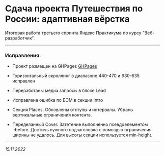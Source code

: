 # Сдача проекта Путешествия по России: адаптивная вёрстка 

Итоговая работа третьего спринта Яндекс Практикума по курсу "Веб-разработчик".  

-----

### Исправления.

* Проект размещен на GHPages [GHPages](https://i-t.github.io/russian-travel/index.html) 

* Горизонтальный скроллинг в диапазоне 440-470 и 630-635 исправлен

* Переработаны медиа запросы в блоке Lead

* Исправлена ошибка по БЭМ в секции Intro

* Секция Places. Обновлены отступы и интервалы. Убраны вертикальные ограничения контента.

* Переделанный Cover. Затетение выполненно псевдоэлементом ::before. Достичь нужного подзаголовка с помощью ограничения ширины не удалось. Для высоты секции используется min-height.

-----

_15.11.2022_